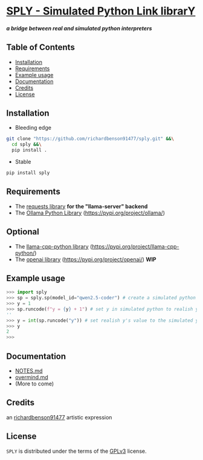 # [SPLY - Simulated Python Link librarY](https://github.com/richardbenson91477/sply)
#### _a bridge between real and simulated python interpreters_

## Table of Contents

- [Installation](#installation)
- [Requirements](#requirements)
- [Example usage](#example-usage)
- [Documentation](#documentation)
- [Credits](#credits)
- [License](#license)

## Installation
  * Bleeding edge
```bash
git clone "https://github.com/richardbenson91477/sply.git" &&\
  cd sply &&\
  pip install .
```
  * Stable
```bash
pip install sply
```

## Requirements
  * The [requests library](https://docs.python-requests.org/en/latest/index.html) **for the "llama-server" backend**
  * The [Ollama Python Library](https://pypi.org/project/ollama/) (https://pypi.org/project/ollama/)

## Optional
  * The [llama-cpp-python library](https://pypi.org/project/llama-cpp-python/) (https://pypi.org/project/llama-cpp-python/)
  * The [openai library](https://pypi.org/project/openai/) (https://pypi.org/project/openai/) **WIP**

## Example usage
```python
>>> import sply
>>> sp = sply.sp(model_id="qwen2.5-coder") # create a simulated python interpreter
>>> y = 1
>>> sp.runcode(f"y = {y} + 1") # set y in simulated python to realish y + 1
''
>>> y = int(sp.runcode("y")) # set realish y's value to the simulated y's value
>>> y
2
>>> 
```

## Documentation
  * [NOTES.md](NOTES.md)
  * [overmind.md](overmind.md)
  * (More to come)

## Credits
an [richardbenson91477](https://www.deviantart.com/richardbenson91477) artistic expression

## License

`SPLY` is distributed under the terms of the [GPLv3](LICENSE.txt) license.


